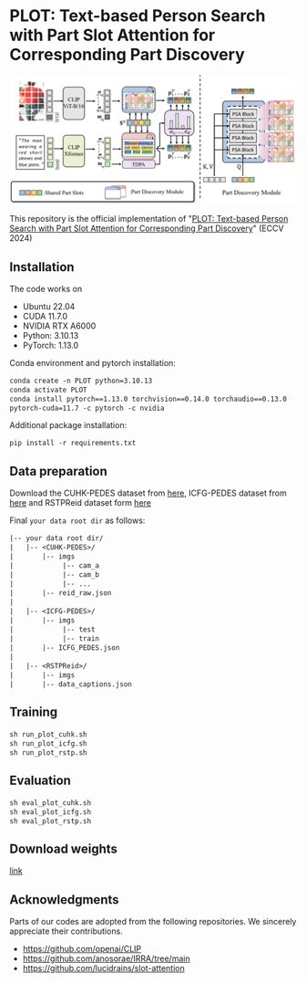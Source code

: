 # PLOT: Text-based Person Search with Part Slot Attention for Corresponding Part Discovery

![plot](./plot.PNG)

This repository is the official implementation of "[PLOT: Text-based Person Search with Part Slot Attention for Corresponding Part Discovery](https://arxiv.org/abs/2409.13475)" (ECCV 2024)

## Installation

  The code works on 
  - Ubuntu 22.04
  - CUDA 11.7.0
  - NVIDIA RTX A6000
  - Python: 3.10.13
  - PyTorch: 1.13.0

  Conda environment and pytorch installation:
  ```
  conda create -n PLOT python=3.10.13
  conda activate PLOT
  conda install pytorch==1.13.0 torchvision==0.14.0 torchaudio==0.13.0 pytorch-cuda=11.7 -c pytorch -c nvidia
  ```
  

  Additional package installation:
  ```
  pip install -r requirements.txt
  ```

## Data preparation
Download the CUHK-PEDES dataset from [here](https://github.com/ShuangLI59/Person-Search-with-Natural-Language-Description), ICFG-PEDES dataset from [here](https://github.com/zifyloo/SSAN) and RSTPReid dataset form [here](https://github.com/NjtechCVLab/RSTPReid-Dataset)

Final `your data root dir` as follows:
```
|-- your data root dir/
|   |-- <CUHK-PEDES>/
|       |-- imgs
|            |-- cam_a
|            |-- cam_b
|            |-- ...
|       |-- reid_raw.json
|
|   |-- <ICFG-PEDES>/
|       |-- imgs
|            |-- test
|            |-- train 
|       |-- ICFG_PEDES.json
|
|   |-- <RSTPReid>/
|       |-- imgs
|       |-- data_captions.json
```

## Training
```
sh run_plot_cuhk.sh
sh run_plot_icfg.sh
sh run_plot_rstp.sh
```

## Evaluation
```
sh eval_plot_cuhk.sh
sh eval_plot_icfg.sh
sh eval_plot_rstp.sh
```
## Download weights
[link](https://drive.google.com/file/d/1CL8hairQWFUnHz3pkZSizCA1X5CBKu9i/view?usp=sharing)


## Acknowledgments
Parts of our codes are adopted from the following repositories. We sincerely appreciate their contributions.
* https://github.com/openai/CLIP
* https://github.com/anosorae/IRRA/tree/main
* https://github.com/lucidrains/slot-attention
